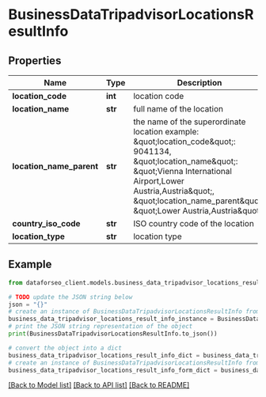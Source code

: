 # BusinessDataTripadvisorLocationsResultInfo


## Properties

Name | Type | Description | Notes
------------ | ------------- | ------------- | -------------
**location_code** | **int** | location code | [optional] 
**location_name** | **str** | full name of the location | [optional] 
**location_name_parent** | **str** | the name of the superordinate location example: \&quot;location_code\&quot;: 9041134, \&quot;location_name\&quot;: \&quot;Vienna International Airport,Lower Austria,Austria\&quot;, \&quot;location_name_parent\&quot;: \&quot;Lower Austria,Austria\&quot; | [optional] 
**country_iso_code** | **str** | ISO country code of the location | [optional] 
**location_type** | **str** | location type | [optional] 

## Example

```python
from dataforseo_client.models.business_data_tripadvisor_locations_result_info import BusinessDataTripadvisorLocationsResultInfo

# TODO update the JSON string below
json = "{}"
# create an instance of BusinessDataTripadvisorLocationsResultInfo from a JSON string
business_data_tripadvisor_locations_result_info_instance = BusinessDataTripadvisorLocationsResultInfo.from_json(json)
# print the JSON string representation of the object
print(BusinessDataTripadvisorLocationsResultInfo.to_json())

# convert the object into a dict
business_data_tripadvisor_locations_result_info_dict = business_data_tripadvisor_locations_result_info_instance.to_dict()
# create an instance of BusinessDataTripadvisorLocationsResultInfo from a dict
business_data_tripadvisor_locations_result_info_form_dict = business_data_tripadvisor_locations_result_info.from_dict(business_data_tripadvisor_locations_result_info_dict)
```
[[Back to Model list]](../README.md#documentation-for-models) [[Back to API list]](../README.md#documentation-for-api-endpoints) [[Back to README]](../README.md)



